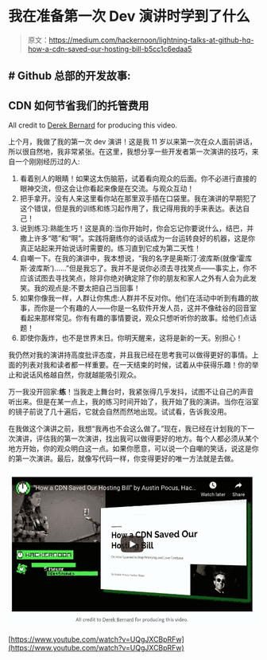 # 我在准备第一次 Dev 演讲时学到了什么

> 原文：<https://medium.com/hackernoon/lightning-talks-at-github-hq-how-a-cdn-saved-our-hosting-bill-b5cc1c6edaa5>

## # Github 总部的开发故事:

## CDN 如何节省我们的托管费用

All credit to [Derek Bernard](https://haberdasherband.com/production) for producing this video.

上个月，我做了我的第一次 dev 演讲！这是我 11 岁以来第一次在众人面前讲话，所以很自然地，我非常紧张。在这里，我想分享一些开发者第一次演讲的技巧，来自一个刚刚经历过的人:

1.  看着别人的眼睛！如果这太伤脑筋，试着看向观众的后面。你不必进行直接的眼神交流，但这会让你看起来像是在交流。与观众互动！
2.  把手拿开。没有人来这里看你站在那里双手插在口袋里。我在演讲的早期犯了这个错误，但是我的训练和练习起作用了，我记得用我的手来表达。表达自己！
3.  说到练习:熟能生巧！这是真的:当你开始时，你会忘记你要说什么，结巴，并撒上许多“嗯”和“啊”。实践将磨练你的谈话成为一台运转良好的机器，这是你真正站起来开始说话时需要的。练习直到它成为第二天性！
4.  自嘲一下。在我的演讲中，我本想说，“我的名字是奥斯汀·波库斯(就像‘霍库斯·波库斯’)……”但是我忘了。我并不是说你必须去寻找笑点——事实上，你不应该试图去寻找笑点，除非你绝对确定除了你的朋友和家人之外有人会为此发笑。我的观点是:不要太把自己当回事！
5.  如果你像我一样，人群让你焦虑:人群并不反对你。他们在活动中听到有趣的故事，而你是一个有趣的人——你是一名软件开发人员，这并不像硅谷的回音室看起来那样常见。你有有趣的事情要说，观众只想听听你的故事。给他们点话题！
6.  即使你轰炸，也不是世界末日。你明天醒来，这将是新的一天。别担心！

我仍然对我的演讲持高度批评态度，并且我已经在思考我可以做得更好的事情。上面的列表对我和读者都一样重要。在一天结束的时候，试着从中获得乐趣！你的举止和说话风格越自然，你就越能吸引观众。

万一我没开回家:**练**！当我走上舞台时，我紧张得几乎发抖，试图不让自己的声音听出来。但是在某一点上，我的练习时间开始了，我开始了我的演讲。当你在浴室的镜子前说了几十遍后，它就会自然而然地出现。试试看，告诉我没用。

在我做这个演讲之前，我想“我再也不会这么做了。”现在，我已经在计划我的下一次演讲，评估我的第一次演讲，找出我可以做得更好的地方。每个人都必须从某个地方开始，你的观众明白这一点。如果你愿意，可以说一个自嘲的笑话，说这是你的第一次演讲。最后，就像写代码一样，你变得更好的唯一方法就是去做。

![](img/114298c68879f2853c6df9625288931b.png)

[https://www.youtube.com/watch?v=UQgJXCBpRFw](https://www.youtube.com/watch?v=UQgJXCBpRFw)